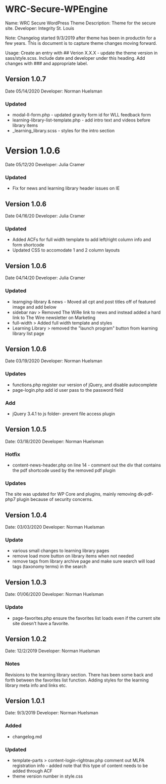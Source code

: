 # WRC-Secure-WPEngine

Name: WRC Secure WordPress Theme
Description: Theme for the secure site.
Developer: Integrity St. Louis

Note: Changelog started 9/3/2019 after theme has been in productin for a few years. This is document is to capture theme changes moving forward.

Usage: Create an entry with ## Verion X.X.X - update the theme version in sass/style.scss. Include date and developer under this heading. Add changes with ### and appropriate label.

## Version 1.0.7
Date 05/14/2020
Developer: Norman Huelsman

### Updated
- modal-ll-form.php - updated gravity form id for WLL feedback form
- learning-library-list-template.php - add intro text and videos before library items
- _learning_library.scss - styles for the intro section


# Version 1.0.6
Date 05/12/20
Developer: Julia Cramer

### Updated
- Fix for news and learning library header issues on IE

## Version 1.0.6
Date 04/16/20
Developer: Julia Cramer

### Updated
- Added ACFs for full width template to add left/right column info and form shortcode
- Updated CSS to accomodate 1 and 2 column layouts

## Version 1.0.6
Date 04/14/20
Developer: Julia Cramer

### Updated
- learnging-library & news - Moved all cpt and post titles off of featured image and add below
- sidebar nav > Removed The WiRe link to news and instead added a hard link to The Wire newsletter on Marketing
- full-width > Added full width template and styles
- Learning Library > removed the "launch program" button from learning library list page

## Version 1.0.6
Date 03/19/2020
Developer: Norman Huelsman

### Updates
- functions.php register our version of jQuery, and disable autocomplete 
- page-login.php add id user pass to the password field

### Add
- jQuery 3.4.1 to js folder- prevent file access plugin

## Version 1.0.5
Date: 03/18/2020
Developer: Norman Huelsman

### Hotfix
- content-news-header.php on line 14 - comment out the div that contains the pdf shortcode used by the removed pdf plugin

### Updates 
The site was updated for WP Core and plugins, mainly removing dk-pdf-php7 plugin because of security concerns.


## Version 1.0.4
Date: 03/03/2020
Developer: Norman Huelsman

### Update
- various small changes to learning library pages
- remove load more button on library items when not needed
- remove tags from library archive page and make sure search will load tags (taxonomy terms) in the search


## Version 1.0.3
Date: 01/06/2020
Developer: Norman Huelsman

### Update

- page-favorites.php ensure the favorites list loads even if the current site site doesn't have a favorite. 

## Version 1.0.2
Date: 12/2/2019
Developer: Norman Huelsman

### Notes
Revisions to the learning library section. There has been some back and forth between the favorites list function. Adding styles for the learning library meta info and links etc. 


## Version 1.0.1
Date: 9/3/2019
Developer: Norman Huelsman

### Added 
- changelog.md

### Updated
- template-parts > content-login-rightnav.php comment out MLPA registration info - added note that this type of content needs to be added through ACF
- theme version number in style.css